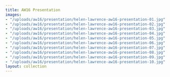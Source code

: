 ```yaml
---
title: AW16 Presentation
images:
- "/uploads/aw16/presentation/helen-lawrence-aw16-presentation-01.jpg"
- "/uploads/aw16/presentation/helen-lawrence-aw16-presentation-02.jpg"
- "/uploads/aw16/presentation/helen-lawrence-aw16-presentation-03.jpg"
- "/uploads/aw16/presentation/helen-lawrence-aw16-presentation-04.jpg"
- "/uploads/aw16/presentation/helen-lawrence-aw16-presentation-05.jpg"
- "/uploads/aw16/presentation/helen-lawrence-aw16-presentation-06.jpg"
- "/uploads/aw16/presentation/helen-lawrence-aw16-presentation-07.jpg"
- "/uploads/aw16/presentation/helen-lawrence-aw16-presentation-08.jpg"
- "/uploads/aw16/presentation/helen-lawrence-aw16-presentation-09.jpg"
- "/uploads/aw16/presentation/helen-lawrence-aw16-presentation-10.jpg"
layout: collection
---
```


